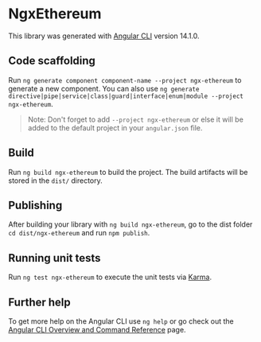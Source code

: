 # NgxEthereum

This library was generated with [Angular CLI](https://github.com/angular/angular-cli) version 14.1.0.

## Code scaffolding

Run `ng generate component component-name --project ngx-ethereum` to generate a new component. You can also use `ng generate directive|pipe|service|class|guard|interface|enum|module --project ngx-ethereum`.
> Note: Don't forget to add `--project ngx-ethereum` or else it will be added to the default project in your `angular.json` file. 

## Build

Run `ng build ngx-ethereum` to build the project. The build artifacts will be stored in the `dist/` directory.

## Publishing

After building your library with `ng build ngx-ethereum`, go to the dist folder `cd dist/ngx-ethereum` and run `npm publish`.

## Running unit tests

Run `ng test ngx-ethereum` to execute the unit tests via [Karma](https://karma-runner.github.io).

## Further help

To get more help on the Angular CLI use `ng help` or go check out the [Angular CLI Overview and Command Reference](https://angular.io/cli) page.
